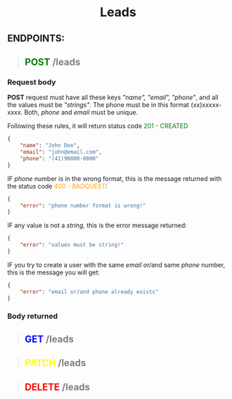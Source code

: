 <center> <h1>Leads</h1> </center>

## ENDPOINTS:

><h2 style="color:green">POST <span style="color:gray">/leads</span></h2>
 
### Request body
**POST** request must have all these keys *"name", "email", "phone"*, and all the values must be *"strings"*. The phone must be in this format (xx)xxxxx-xxxx. Both, *phone* and *email* must be unique. 

Following these rules, it will return status code <span style="color:green">201 - CREATED</span>
```json 
{ 
    "name": "John Doe",
    "email": "john@email.com",
    "phone": "(41)90000-0000"
} 
```

IF *phone* number is in the wrong format, this is the message returned with the status code <span style="color:orange"> 400 - BADQUEST</span>:

```json 
{
	"error": "phone number format is wrong!"
} 
```

IF any value is not a *string*, this is the error message returned:

```json 
{
	"error": "values must be string!"
}
```

IF you try to create a user with the same *email* or/and same *phone* number, this is the message you will get:

```json 
{
	"error": "email or/and phone already exists"
}
```



### Body returned

><h2 style="color:blue">GET <span style="color:gray">/leads</h2>

><h2 style="color:yellow">PATCH <span style="color:gray">/leads</h2>


><h2 style="color:red">DELETE <span style="color:gray">/leads</h2>
